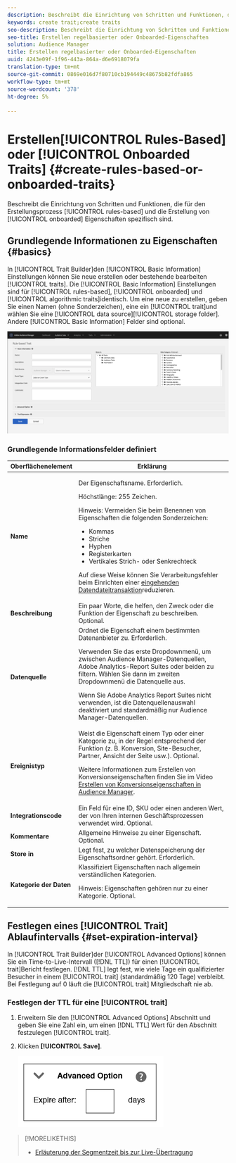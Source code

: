 ```yaml
---
description: Beschreibt die Einrichtung von Schritten und Funktionen, die spezifisch für den regelbasierten und den integrierten Prozess zur Erstellung von Eigenschaften gelten.
keywords: create trait;create traits
seo-description: Beschreibt die Einrichtung von Schritten und Funktionen, die spezifisch für den regelbasierten und den integrierten Prozess zur Erstellung von Eigenschaften gelten.
seo-title: Erstellen regelbasierter oder Onboarded-Eigenschaften
solution: Audience Manager
title: Erstellen regelbasierter oder Onboarded-Eigenschaften
uuid: 4243e09f-1f96-443a-864a-d6e6918079fa
translation-type: tm+mt
source-git-commit: 0869e016d7f80710cb194449c48675b82fdfa865
workflow-type: tm+mt
source-wordcount: '378'
ht-degree: 5%

---
```



# Erstellen[!UICONTROL Rules-Based] oder [!UICONTROL Onboarded Traits] {#create-rules-based-or-onboarded-traits}

Beschreibt die Einrichtung von Schritten und Funktionen, die für den Erstellungsprozess [!UICONTROL rules-based] und die Erstellung von [!UICONTROL onboarded] Eigenschaften spezifisch sind.

<!-- c_tb_rules_traits.xml -->

## Grundlegende Informationen zu Eigenschaften {#basics}

In [!UICONTROL Trait Builder]den [!UICONTROL Basic Information] Einstellungen können Sie neue erstellen oder bestehende bearbeiten [!UICONTROL traits]. Die [!UICONTROL Basic Information] Einstellungen sind für [!UICONTROL rules-based], [!UICONTROL onboarded] und [!UICONTROL algorithmic traits]identisch. Um eine neue zu erstellen, geben Sie einen Namen (ohne Sonderzeichen), eine ein [!UICONTROL trait]und wählen Sie eine [!UICONTROL data source][!UICONTROL storage folder]. Andere [!UICONTROL Basic Information] Felder sind optional.

<!-- c_tb_basics.xml -->

![create-property](assets/create-trait.png)

### Grundlegende Informationsfelder definiert

<table id="table_42AEC7A5B22346C5BB996D2D36C56229"> 
 <thead> 
  <tr> 
   <th colname="col1" class="entry"> Oberflächenelement </th> 
   <th colname="col2" class="entry"> Erklärung </th> 
  </tr> 
 </thead>
 <tbody> 
  <tr> 
   <td colname="col1"> <b><span class="uicontrol"> Name</span></b> </td> 
   <td colname="col2"> <p>Der Eigenschaftsname. Erforderlich. </p> <p>Höchstlänge: 255 Zeichen. </p> <p> <p>Hinweis: Vermeiden Sie beim Benennen von Eigenschaften die folgenden Sonderzeichen: 
      <ul id="ul_AB38A333F21A4AA9B5656CBA69BA65E3"> 
       <li id="li_0E5033B540BC41E799075845388E85A7">Kommas </li> 
       <li id="li_B1A6C3E3FB98473A91E4675EE09460F0">Striche </li> 
       <li id="li_579302FE34B64FE0AE3C751012839229">Hyphen </li> 
       <li id="li_44890F738CC64E449CC2545D701ECBC7">Registerkarten </li> 
       <li id="li_C203837501A94342923C99A7DAD1ED61">Vertikales Strich- oder Senkrechteck </li> 
      </ul> </p> </p> <p>Auf diese Weise können Sie Verarbeitungsfehler beim Einrichten einer <a href="../../integration/sending-audience-data/batch-data-transfer-explained/inbound-file-contents.md"> eingehenden Datendateitransaktion</a>reduzieren. </p> </td> 
  </tr> 
  <tr> 
   <td colname="col1"> <b><span class="uicontrol">Beschreibung</span></b> </td> 
   <td colname="col2"> Ein paar Worte, die helfen, den Zweck oder die Funktion der Eigenschaft zu beschreiben. Optional. </td> 
  </tr> 
  <tr> 
   <td colname="col1"> <b><span class="uicontrol"> Datenquelle</span></b> </td> 
   <td colname="col2"> Ordnet die Eigenschaft einem bestimmten Datenanbieter zu. Erforderlich. <p>Verwenden Sie das erste Dropdownmenü, um zwischen Audience Manager-Datenquellen, Adobe Analytics-Report Suites oder beiden zu filtern. Wählen Sie dann im zweiten Dropdownmenü die Datenquelle aus.</p><p> Wenn Sie Adobe Analytics Report Suites nicht verwenden, ist die Datenquellenauswahl deaktiviert und standardmäßig nur Audience Manager-Datenquellen.</p>  </td> 
  </tr>
   <tr> 
   <td colname="col1"> <b><span class="uicontrol"> Ereignistyp</span></b> </td> 
   <td colname="col2"> Weist die Eigenschaft einem Typ oder einer Kategorie zu, in der Regel entsprechend der Funktion (z. B. Konversion, Site-Besucher, Partner, Ansicht der Seite usw.). Optional. <p> Weitere Informationen zum Erstellen von Konversionseigenschaften finden Sie im Video <a href="https://docs.adobe.com/content/help/en/audience-manager-learn/tutorials/build-and-manage-audiences/traits-and-segments/creating-conversion-traits.html">Erstellen von Konversionseigenschaften in Audience Manager</a>. </p></td> 
  </tr> 
  <tr> 
   <td colname="col1"> <b><span class="uicontrol"> Integrationscode</span></b> </td> 
   <td colname="col2"> Ein Feld für eine ID, SKU oder einen anderen Wert, der von Ihren internen Geschäftsprozessen verwendet wird. Optional. </td> 
  </tr> 
  <tr> 
   <td colname="col1"> <b><span class="uicontrol"> Kommentare</span></b> </td> 
   <td colname="col2"> Allgemeine Hinweise zu einer Eigenschaft. Optional. </td> 
  </tr> 
  <tr> 
   <td colname="col1"> <b><span class="uicontrol"> Store in</span></b> </td> 
   <td colname="col2"> Legt fest, zu welcher Datenspeicherung der Eigenschaftsordner gehört. Erforderlich. </td> 
  </tr> 
  <tr> 
   <td colname="col1"> <b><span class="uicontrol"> Kategorie der Daten</span></b> </td> 
   <td colname="col2"> Klassifiziert Eigenschaften nach allgemein verständlichen Kategorien. <p>Hinweis:  Eigenschaften gehören nur zu einer Kategorie. Optional. </p> </td> 
  </tr> 
 </tbody> 
</table>

## Festlegen eines [!UICONTROL Trait] Ablaufintervalls {#set-expiration-interval}

In [!UICONTROL Trait Builder]der [!UICONTROL Advanced Options] können Sie ein Time-to-Live-Intervall ([!DNL TTL]) für einen [!UICONTROL trait]Bericht festlegen. [!DNL TTL] legt fest, wie viele Tage ein qualifizierter Besucher in einem [!UICONTROL trait] (standardmäßig 120 Tage) verbleibt. Bei Festlegung auf 0 läuft die [!UICONTROL trait] Mitgliedschaft nie ab.

<!-- t_tb_ttl.xml -->

### Festlegen der TTL für eine [!UICONTROL trait]

1. Erweitern Sie den [!UICONTROL Advanced Options] Abschnitt und geben Sie eine Zahl ein, um einen [!DNL TTL] Wert für den Abschnitt festzulegen [!UICONTROL trait].
1. Klicken **[!UICONTROL Save]**.

   ![](assets/TTL.png)

>[!MORELIKETHIS]
>
>* [Erläuterung der Segmentzeit bis zur Live-Übertragung](../../features/traits/segment-ttl-explained.md)

